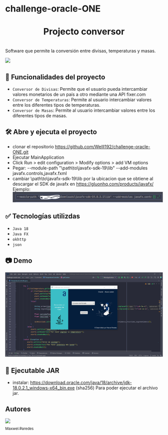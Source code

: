 # challenge-oracle-ONE
<h1 align="center">Projecto conversor</h1>
<br>
Software que permite la conversión entre divisas, temperaturas y masas.
<br>
<p align="left">
   <img src="https://img.shields.io/badge/STATUS-CULMINADO-blue">
</p>

## 🚀 Funcionalidades del proyecto

- `Conversor de Divisas`: Permite que el usuario pueda intercambiar valores monetarios de un país a otro mediante una API fixer.com
- `Conversor de Temperaturas`: Permite al usuario intercambiar valores entre los diferentes tipos de temperaturas.
- `Conversor de Masas`: Permite al usuario intercambiar valores entre los diferentes tipos de masas.

## 🛠️ Abre y ejecuta el proyecto
- clonar el repositorio https://github.com/Welll192/challenge-oracle-ONE.git
- Ejecutar MainApplication
- Click Run > edit configuration > Modify options > add VM options
- Pegar: --module-path "\path\to\javafx-sdk-19\lib" --add-modules javafx.controls,javafx.fxml
- cambiar \path\to\javafx-sdk-19\lib por la ubicacion que se obtiene al descargar el SDK de javafx en https://gluonhq.com/products/javafx/
<br> Ejemplo:
![img.png](img.png)
## ✅ Tecnologías utilizdas
- `Java 18`
- `Java FX`
- `okhttp`
- `json`

## 📷 Demo

![demo](demochallenge.gif)

## 🔧 Ejecutable JAR
- instalar: https://download.oracle.com/java/18/archive/jdk-18.0.2.1_windows-x64_bin.exe (sha256)
Para poder ejecutar el archivo jar.

## Autores
[<img src="https://avatars.githubusercontent.com/Welll192" width=115><br><sub>Maxwel Paredes</sub>](https://github.com/Welll192)